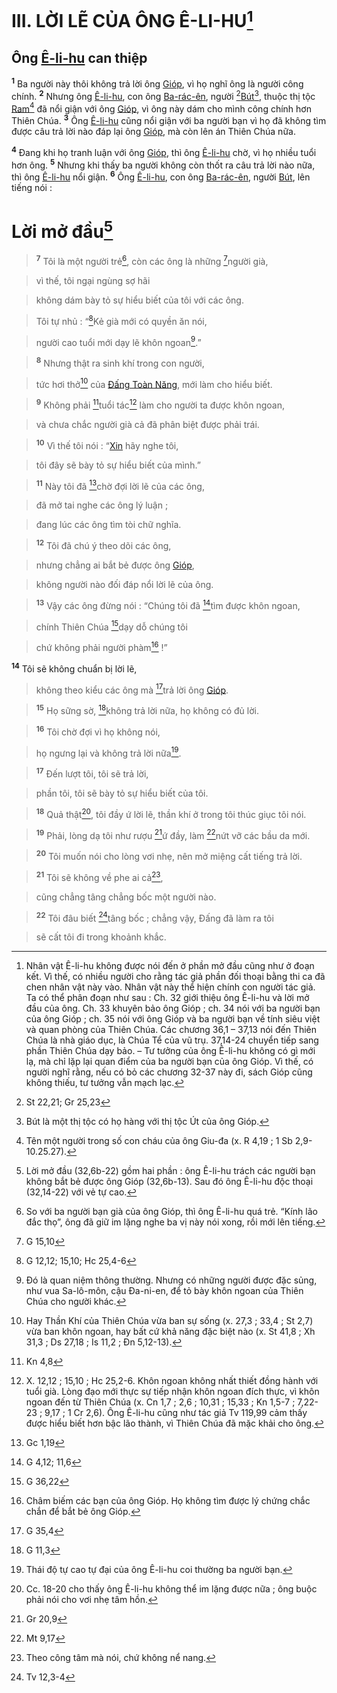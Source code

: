 # III. LỜI LẼ CỦA ÔNG Ê-LI-HU[^1-7c541888-c8a0-43ca-b149-3ef91a5dbdf4]

## Ông [Ê-li-hu]() can thiệp
<sup><b>1</b></sup> Ba người này thôi không trả lời ông [Gióp](), vì họ nghĩ ông là người công chính. <sup><b>2</b></sup> Nhưng ông [Ê-li-hu](), con ông [Ba-rác-ên](), người [^1@-7c541888-c8a0-43ca-b149-3ef91a5dbdf4][Bút]()[^2-7c541888-c8a0-43ca-b149-3ef91a5dbdf4], thuộc thị tộc [Ram]()[^3-7c541888-c8a0-43ca-b149-3ef91a5dbdf4] đã nổi giận với ông [Gióp](), vì ông này dám cho mình công chính hơn Thiên Chúa. <sup><b>3</b></sup> Ông [Ê-li-hu]() cũng nổi giận với ba người bạn vì họ đã không tìm được câu trả lời nào đáp lại ông [Gióp](), mà còn lên án Thiên Chúa nữa.

<sup><b>4</b></sup> Đang khi họ tranh luận với ông [Gióp](), thì ông [Ê-li-hu]() chờ, vì họ nhiều tuổi hơn ông. <sup><b>5</b></sup> Nhưng khi thấy ba người không còn thốt ra câu trả lời nào nữa, thì ông [Ê-li-hu]() nổi giận. <sup><b>6</b></sup> Ông [Ê-li-hu](), con ông [Ba-rác-ên](), người [Bút](), lên tiếng nói :


# Lời mở đầu[^4-7c541888-c8a0-43ca-b149-3ef91a5dbdf4]

> <sup><b>7</b></sup> Tôi là một người trẻ[^5-7c541888-c8a0-43ca-b149-3ef91a5dbdf4], còn các ông là những [^2@-7c541888-c8a0-43ca-b149-3ef91a5dbdf4]người già,
>


> vì thế, tôi ngại ngùng sợ hãi
>


> không dám bày tỏ sự hiểu biết của tôi với các ông.
>


> Tôi tự nhủ : “[^3@-7c541888-c8a0-43ca-b149-3ef91a5dbdf4]Kẻ già mới có quyền ăn nói,
>


> người cao tuổi mới dạy lẽ khôn ngoan[^6-7c541888-c8a0-43ca-b149-3ef91a5dbdf4].”
>


> <sup><b>8</b></sup> Nhưng thật ra sinh khí trong con người,
>


> tức hơi thở[^7-7c541888-c8a0-43ca-b149-3ef91a5dbdf4] của [Đấng Toàn Năng](), mới làm cho hiểu biết.
>


> <sup><b>9</b></sup> Không phải [^4@-7c541888-c8a0-43ca-b149-3ef91a5dbdf4]tuổi tác[^8-7c541888-c8a0-43ca-b149-3ef91a5dbdf4] làm cho người ta được khôn ngoan,
>


> và chưa chắc người già cả đã phân biệt được phải trái.
>


> <sup><b>10</b></sup> Vì thế tôi nói : “[Xin]() hãy nghe tôi,
>


> tôi đây sẽ bày tỏ sự hiểu biết của mình.”
>


> <sup><b>11</b></sup> Này tôi đã [^5@-7c541888-c8a0-43ca-b149-3ef91a5dbdf4]chờ đợi lời lẽ của các ông,
>


> đã mở tai nghe các ông lý luận ;
>


> đang lúc các ông tìm tòi chữ nghĩa.
>


> <sup><b>12</b></sup> Tôi đã chú ý theo dõi các ông,
>


> nhưng chẳng ai bắt bẻ được ông [Gióp](),
>


> không người nào đối đáp nổi lời lẽ của ông.
>


> <sup><b>13</b></sup> Vậy các ông đừng nói : “Chúng tôi đã [^6@-7c541888-c8a0-43ca-b149-3ef91a5dbdf4]tìm được khôn ngoan,
>


> chính Thiên Chúa [^7@-7c541888-c8a0-43ca-b149-3ef91a5dbdf4]dạy dỗ chúng tôi
>


> chứ không phải người phàm[^9-7c541888-c8a0-43ca-b149-3ef91a5dbdf4] !”
>

<sup><b>14</b></sup> Tôi sẽ không chuẩn bị lời lẽ,


> không theo kiểu các ông mà [^8@-7c541888-c8a0-43ca-b149-3ef91a5dbdf4]trả lời ông [Gióp]().
>


> <sup><b>15</b></sup> Họ sững sờ, [^9@-7c541888-c8a0-43ca-b149-3ef91a5dbdf4]không trả lời nữa, họ không có đủ lời.
>


> <sup><b>16</b></sup> Tôi chờ đợi vì họ không nói,
>


> họ ngưng lại và không trả lời nữa[^10-7c541888-c8a0-43ca-b149-3ef91a5dbdf4].
>


> <sup><b>17</b></sup> Đến lượt tôi, tôi sẽ trả lời,
>


> phần tôi, tôi sẽ bày tỏ sự hiểu biết của tôi.
>


> <sup><b>18</b></sup> Quả thật[^11-7c541888-c8a0-43ca-b149-3ef91a5dbdf4], tôi đầy ứ lời lẽ, thần khí ở trong tôi thúc giục tôi nói.
>


> <sup><b>19</b></sup> Phải, lòng dạ tôi như rượu [^10@-7c541888-c8a0-43ca-b149-3ef91a5dbdf4]ứ đầy, làm [^11@-7c541888-c8a0-43ca-b149-3ef91a5dbdf4]nứt vỡ các bầu da mới.
>


> <sup><b>20</b></sup> Tôi muốn nói cho lòng vơi nhẹ, nên mở miệng cất tiếng trả lời.
>


> <sup><b>21</b></sup> Tôi sẽ không về phe ai cả[^12-7c541888-c8a0-43ca-b149-3ef91a5dbdf4],
>


> cũng chẳng tâng chẳng bốc một người nào.
>


> <sup><b>22</b></sup> Tôi đâu biết [^12@-7c541888-c8a0-43ca-b149-3ef91a5dbdf4]tâng bốc ; chẳng vậy, Đấng đã làm ra tôi
>


> sẽ cất tôi đi trong khoảnh khắc.
>

[^1-7c541888-c8a0-43ca-b149-3ef91a5dbdf4]: Nhân vật Ê-li-hu không được nói đến ở phần mở đầu cũng như ở đoạn kết. Vì thế, có nhiều người cho rằng tác giả phần đối thoại bằng thi ca đã chen nhân vật này vào. Nhân vật này thể hiện chính con người tác giả. Ta có thể phân đoạn như sau : Ch. 32 giới thiệu ông Ê-li-hu và lời mở đầu của ông. Ch. 33 khuyên bảo ông Gióp ; ch. 34 nói với ba người bạn của ông Gióp ; ch. 35 nói với ông Gióp và ba người bạn về tính siêu việt và quan phòng của Thiên Chúa. Các chương 36,1 – 37,13 nói đến Thiên Chúa là nhà giáo dục, là Chúa Tể của vũ trụ. 37,14-24 chuyển tiếp sang phần Thiên Chúa dạy bảo. – Tư tưởng của ông Ê-li-hu không có gì mới lạ, mà chỉ lặp lại quan điểm của ba người bạn của ông Gióp. Vì thế, có người nghĩ rằng, nếu có bỏ các chương 32-37 này đi, sách Gióp cũng không thiếu, tư tưởng vẫn mạch lạc.
[^2-7c541888-c8a0-43ca-b149-3ef91a5dbdf4]: Bút là một thị tộc có họ hàng với thị tộc Út của ông Gióp.
[^3-7c541888-c8a0-43ca-b149-3ef91a5dbdf4]: Tên một người trong số con cháu của ông Giu-đa (x. R 4,19 ; 1 Sb 2,9-10.25.27).
[^4-7c541888-c8a0-43ca-b149-3ef91a5dbdf4]: Lời mở đầu (32,6b-22) gồm hai phần : ông Ê-li-hu trách các người bạn không bắt bẻ được ông Gióp (32,6b-13). Sau đó ông Ê-li-hu độc thoại (32,14-22) với vẻ tự cao.
[^5-7c541888-c8a0-43ca-b149-3ef91a5dbdf4]: So với ba người bạn già của ông Gióp, thì ông Ê-li-hu quá trẻ. “Kính lão đắc thọ”, ông đã giữ im lặng nghe ba vị này nói xong, rồi mới lên tiếng.
[^6-7c541888-c8a0-43ca-b149-3ef91a5dbdf4]: Đó là quan niệm thông thường. Nhưng có những người được đặc sủng, như vua Sa-lô-môn, cậu Đa-ni-en, để tỏ bày khôn ngoan của Thiên Chúa cho người khác.
[^7-7c541888-c8a0-43ca-b149-3ef91a5dbdf4]: Hay Thần Khí của Thiên Chúa vừa ban sự sống (x. 27,3 ; 33,4 ; St 2,7) vừa ban khôn ngoan, hay bất cứ khả năng đặc biệt nào (x. St 41,8 ; Xh 31,3 ; Ds 27,18 ; Is 11,2 ; Đn 5,12-13).
[^8-7c541888-c8a0-43ca-b149-3ef91a5dbdf4]: X. 12,12 ; 15,10 ; Hc 25,2-6. Khôn ngoan không nhất thiết đồng hành với tuổi già. Lòng đạo mới thực sự tiếp nhận khôn ngoan đích thực, vì khôn ngoan đến từ Thiên Chúa (x. Cn 1,7 ; 2,6 ; 10,31 ; 15,33 ; Kn 1,5-7 ; 7,22-23 ; 9,17 ; 1 Cr 2,6). Ông Ê-li-hu cũng như tác giả Tv 119,99 cảm thấy được hiểu biết hơn bậc lão thành, vì Thiên Chúa đã mặc khải cho ông.
[^9-7c541888-c8a0-43ca-b149-3ef91a5dbdf4]: Châm biếm các bạn của ông Gióp. Họ không tìm được lý chứng chắc chắn để bắt bẻ ông Gióp.
[^10-7c541888-c8a0-43ca-b149-3ef91a5dbdf4]: Thái độ tự cao tự đại của ông Ê-li-hu coi thường ba người bạn.
[^11-7c541888-c8a0-43ca-b149-3ef91a5dbdf4]: Cc. 18-20 cho thấy ông Ê-li-hu không thể im lặng được nữa ; ông buộc phải nói cho vơi nhẹ tâm hồn.
[^12-7c541888-c8a0-43ca-b149-3ef91a5dbdf4]: Theo công tâm mà nói, chứ không nể nang.
[^1@-7c541888-c8a0-43ca-b149-3ef91a5dbdf4]: St 22,21; Gr 25,23
[^2@-7c541888-c8a0-43ca-b149-3ef91a5dbdf4]: G 15,10
[^3@-7c541888-c8a0-43ca-b149-3ef91a5dbdf4]: G 12,12; 15,10; Hc 25,4-6
[^4@-7c541888-c8a0-43ca-b149-3ef91a5dbdf4]: Kn 4,8
[^5@-7c541888-c8a0-43ca-b149-3ef91a5dbdf4]: Gc 1,19
[^6@-7c541888-c8a0-43ca-b149-3ef91a5dbdf4]: G 4,12; 11,6
[^7@-7c541888-c8a0-43ca-b149-3ef91a5dbdf4]: G 36,22
[^8@-7c541888-c8a0-43ca-b149-3ef91a5dbdf4]: G 35,4
[^9@-7c541888-c8a0-43ca-b149-3ef91a5dbdf4]: G 11,3
[^10@-7c541888-c8a0-43ca-b149-3ef91a5dbdf4]: Gr 20,9
[^11@-7c541888-c8a0-43ca-b149-3ef91a5dbdf4]: Mt 9,17
[^12@-7c541888-c8a0-43ca-b149-3ef91a5dbdf4]: Tv 12,3-4